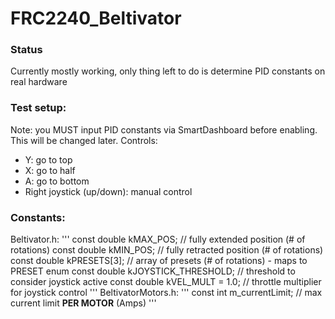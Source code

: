 # FRC2240_Beltivator
### Status
Currently mostly working, only thing left to do is determine PID constants on real hardware
### Test setup:
Note: you MUST input PID constants via SmartDashboard before enabling. This will be changed later.
Controls:
- Y: go to top
- X: go to half
- A: go to bottom
- Right joystick (up/down): manual control

### Constants:
Beltivator.h:
'''
const double kMAX_POS;             // fully extended position (# of rotations)
const double kMIN_POS;             // fully retracted position (# of rotations)
const double kPRESETS[3];          // array of presets (# of rotations) - maps to PRESET enum
const double kJOYSTICK_THRESHOLD;  // threshold to consider joystick active
const double kVEL_MULT = 1.0;      // throttle multiplier for joystick control
'''
BeltivatorMotors.h:
'''
const int m_currentLimit;  // max current limit **PER MOTOR** (Amps) 
'''